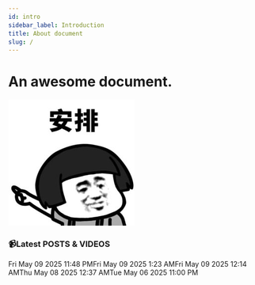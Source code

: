 ```yaml
---
id: intro
sidebar_label: Introduction
title: About document
slug: /
---
```


# An awesome document.

[![](/img/qianduan-b6d3ccb4-bd13-447e-b88d-f0016b57da49.png)](./分享/好玩的网站、工具)

### 📹Latest POSTS & VIDEOS
<!-- YOUTUBE:START -->Fri May 09 2025 11:48 PMFri May 09 2025 1:23 AMFri May 09 2025 12:14 AMThu May 08 2025 12:37 AMTue May 06 2025 11:00 PM<!-- YOUTUBE:END -->